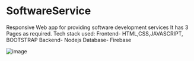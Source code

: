 # SoftwareService
Responsive Web app for providing software development services
It has 3 Pages as required.
Tech stack used:
Frontend- HTML,CSS,JAVASCRIPT, BOOTSTRAP
Backend- Nodejs
Database- Firebase

![image](https://user-images.githubusercontent.com/68183562/187277383-7839b260-7dc1-4f3a-8276-2ac8450b07f5.png)
